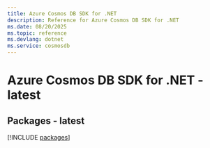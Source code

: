 ```yaml
---
title: Azure Cosmos DB SDK for .NET
description: Reference for Azure Cosmos DB SDK for .NET
ms.date: 08/20/2025
ms.topic: reference
ms.devlang: dotnet
ms.service: cosmosdb
---
```

# Azure Cosmos DB SDK for .NET - latest
## Packages - latest
[!INCLUDE [packages](cosmos-db-index.md)]